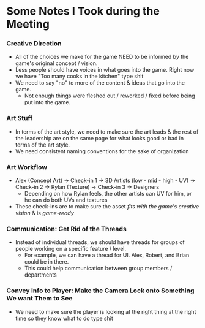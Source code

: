 # Some Notes I Took during the Meeting

### Creative Direction
- All of the choices we make for the game NEED to be informed by the game's original concept / vision.
- Less people should have voices in what goes into the game. Right now we have "Too many cooks in the kitchen" type shit
- We need to say "no" to more of the content & ideas that go into the game.
	- Not enough things were fleshed out / reworked / fixed before being put into the game.

### Art Stuff
- In terms of the art style, we need to make sure the art leads & the rest of the leadership are on the same page for what looks good or bad in terms of the art style.
- We need consistent naming conventions for the sake of organization

### Art Workflow
- Alex (Concept Art) -> Check-in 1 -> 3D Artists (low - mid - high - UV) -> Check-in 2 -> Rylan (Texture) -> Check-in 3 -> Designers
	- Depending on how Rylan feels, the other artists can UV for him, or he can do both UVs and textures
- These check-ins are to make sure the asset *fits with the game's creative vision* & is *game-ready*

### Communication: Get Rid of the Threads
- Instead of individual threads, we should have threads for groups of people working on a specific feature / level.
	- For example, we can have a thread for UI. Alex, Robert, and Brian could be in there.
	- This could help communication between group members / departments

### Convey Info to Player: Make the Camera Lock onto Something We want Them to See
- We need to make sure the player is looking at the right thing at the right time so they know what to do type shit
